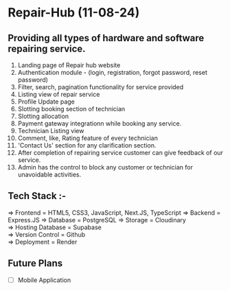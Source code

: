 # Repair-Hub (11-08-24)
## Providing all types of hardware and software repairing service.
1. Landing page of Repair hub website
2. Authentication module - (login, registration, forgot password, reset password)
3. Filter, search, pagination functionality for service provided
4. Listing view of repair service
5. Profile Update page
6. Slotting booking section of technician
7. Slotting allocation
8. Payment gateway integrationn while booking any service.
9. Technician Listing view
10. Comment, like, Rating feature of every technician
11. 'Contact Us' section for any clarification section.
12. After completion of repairing service customer can give feedback of our service.
13. Admin has the control to block any customer or technician for unavoidable activities.



## Tech Stack :-
=> Frontend = HTML5, CSS3, JavaScript, Next.JS, TypeScript
=> Backend = Express.JS
=> Database = PostgreSQL
=> Storage = Cloudinary  
=> Hosting Database = Supabase  
=> Version Control = Github  
=> Deployment = Render  



## Future Plans
- [ ] Mobile Application

